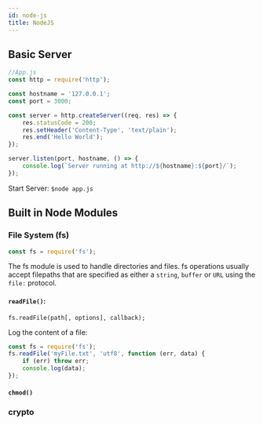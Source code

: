 ```yaml
---
id: node-js
title: NodeJS
---
```


<i class='fab fa-node fa-5x'></i>

## Basic Server

```javascript
//App.js
const http = require('http');

const hostname = '127.0.0.1';
const port = 3000;

const server = http.createServer((req, res) => {
	res.statusCode = 200;
	res.setHeader('Content-Type', 'text/plain');
	res.end('Hello World');
});

server.listen(port, hostname, () => {
	console.log(`Server running at http://${hostname}:${port}/`);
});
```

Start Server:
`$node app.js`

## Built in Node Modules

### File System (fs)

```javascript
const fs = require('fs');
```

The fs module is used to handle directories and files.
fs operations usually accept filepaths that are specified as either a `string`, `buffer` or `URL` using the `file:` protocol.

#### `readFile()`:

`fs.readFile(path[, options], callback);`

Log the content of a file:

```javascript
const fs = require('fs');
fs.readFile('myFile.txt', 'utf8', function (err, data) {
	if (err) throw err;
	console.log(data);
});
```

#### `chmod()`

### crypto
